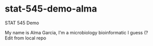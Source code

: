 # stat-545-demo-alma
STAT 545 Demo

My name is Alma Garcia, I'm a microbiology bioinformatic I guess (?  
Edit from local repo